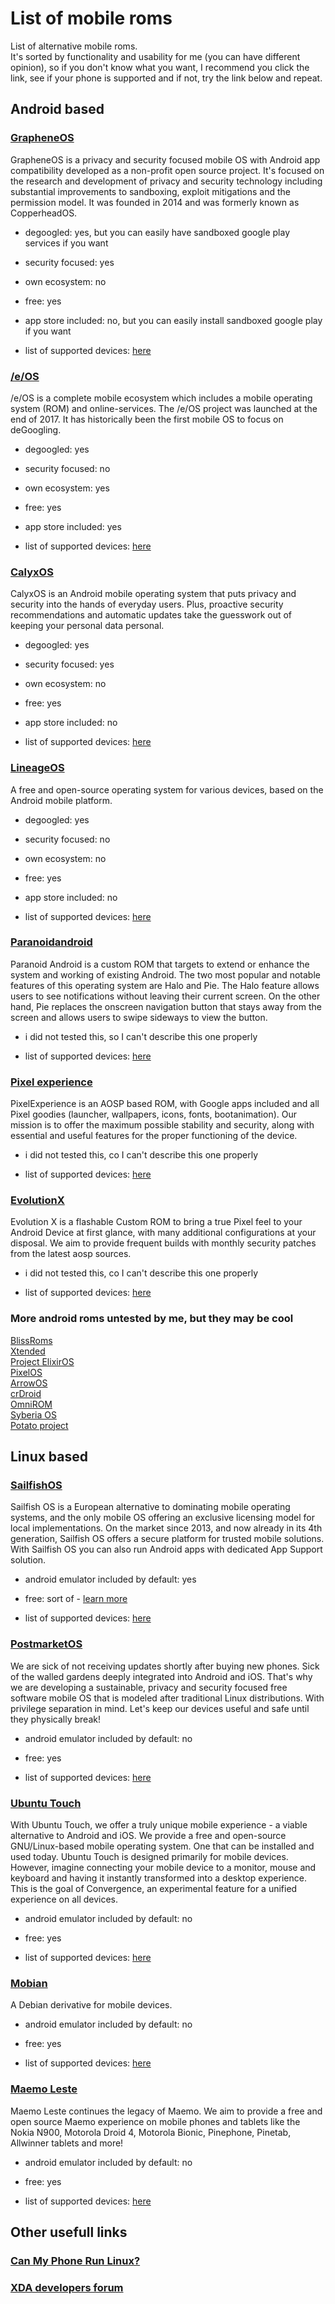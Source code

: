 # List of mobile roms
List of alternative mobile roms.  
It's sorted by functionality and usability for me (you can have different opinion), so if you don't know what you want, I recommend you click the link, see if your phone is supported and if not, try the link below and repeat.

## Android based
### [GrapheneOS](https://grapheneos.org/)  
GrapheneOS is a privacy and security focused mobile OS with Android app compatibility developed as a non-profit open source project. It's focused on the research and development of privacy and security technology including substantial improvements to sandboxing, exploit mitigations and the permission model. It was founded in 2014 and was formerly known as CopperheadOS.
- degoogled: yes, but you can easily have sandboxed google play services if you want
- security focused: yes
- own ecosystem: no
- free: yes
- app store included: no, but you can easily install sandboxed google play if you want

- list of supported devices: [here](https://grapheneos.org/faq#device-support)  

### [/e/OS](https://e.foundation/)  
/e/OS is a complete mobile ecosystem which includes a mobile operating system (ROM) and online-services. The /e/OS project was launched at the end of 2017. It has historically been the first mobile OS to focus on deGoogling.
- degoogled: yes
- security focused: no
- own ecosystem: yes
- free: yes
- app store included: yes

- list of supported devices: [here](https://doc.e.foundation/devices)  

### [CalyxOS](https://calyxos.org/)  
CalyxOS is an Android mobile operating system that puts privacy and security into the hands of everyday users. Plus, proactive security recommendations and automatic updates take the guesswork out of keeping your personal data personal.
- degoogled: yes
- security focused: yes
- own ecosystem: no
- free: yes
- app store included: no

- list of supported devices: [here](https://calyxos.org/install/)  

### [LineageOS](https://lineageos.org/)  
A free and open-source operating system for various devices, based on the Android mobile platform.
- degoogled: yes
- security focused: no
- own ecosystem: no
- free: yes
- app store included: no

- list of supported devices: [here](https://wiki.lineageos.org/devices/)  

### [Paranoidandroid](https://paranoidandroid.co/)  
Paranoid Android is a custom ROM that targets to extend or enhance the system and working of existing Android. The two most popular and notable features of this operating system are Halo and Pie. The Halo feature allows users to see notifications without leaving their current screen. On the other hand, Pie replaces the onscreen navigation button that stays away from the screen and allows users to swipe sideways to view the button.
- i did not tested this, so I can't describe this one properly

- list of supported devices: [here](https://paranoidandroid.co/)  

### [Pixel experience](https://pixelexperience.org/)  
PixelExperience is an AOSP based ROM, with Google apps included and all Pixel goodies (launcher, wallpapers, icons, fonts, bootanimation).
Our mission is to offer the maximum possible stability and security, along with essential and useful features for the proper functioning of the device.
- i did not tested this, co I can't describe this one properly

- list of supported devices: [here](https://get.pixelexperience.org/devices)  

### [EvolutionX](https://evolution-x.org/)  
Evolution X is a flashable Custom ROM to bring a true Pixel feel to your Android Device at first glance, with many additional configurations at your disposal. We aim to provide frequent builds with monthly security patches from the latest aosp sources.
- i did not tested this, co I can't describe this one properly

- list of supported devices: [here](https://evolution-x.org/download)  

### More android roms untested by me, but they may be cool
[BlissRoms](https://blissroms.org/)  
[Xtended](https://project-xtended.org/)  
[Project ElixirOS](https://projectelixiros.com/download)  
[PixelOS](https://pixelos.net/download)  
[ArrowOS](https://www.arrowos.net/download)  
[crDroid](https://crdroid.net/downloads)  
[OmniROM](https://omnirom.org/#devices)  
[Syberia OS](https://syberiaos.com/downloads)  
[Potato project](https://potatoproject.co/)  






## Linux based
### [SailfishOS](https://sailfishos.org/)  
Sailfish OS is a European alternative to dominating mobile operating systems, and the only mobile OS offering an exclusive licensing model for local implementations.
On the market since 2013, and now already in its 4th generation, Sailfish OS offers a secure platform for trusted mobile solutions. With Sailfish OS you can also run Android apps with dedicated App Support solution.
- android emulator included by default: yes
- free: sort of - [learn more](https://shop.jolla.com/)

- list of supported devices: [here](https://docs.sailfishos.org/Support/Supported_Devices/)  

### [PostmarketOS](https://postmarketos.org/)  
We are sick of not receiving updates shortly after buying new phones. Sick of the walled gardens deeply integrated into Android and iOS. That's why we are developing a sustainable, privacy and security focused free software mobile OS that is modeled after traditional Linux distributions. With privilege separation in mind. Let's keep our devices useful and safe until they physically break!
- android emulator included by default: no
- free: yes

- list of supported devices: [here](https://wiki.postmarketos.org/wiki/Devices)  

### [Ubuntu Touch](https://ubuntu-touch.io/)  
With Ubuntu Touch, we offer a truly unique mobile experience - a viable alternative to Android and iOS. We provide a free and open-source GNU/Linux-based mobile operating system. One that can be installed and used today. Ubuntu Touch is designed primarily for mobile devices. However, imagine connecting your mobile device to a monitor, mouse and keyboard and having it instantly transformed into a desktop experience. This is the goal of Convergence, an experimental feature for a unified experience on all devices.
- android emulator included by default: no
- free: yes

- list of supported devices: [here](https://devices.ubuntu-touch.io/)  

### [Mobian](https://mobian.org/)  
A Debian derivative for mobile devices.
- android emulator included by default: no
- free: yes

- list of supported devices: [here](https://wiki.mobian.org/doku.php?id=install)  

### [Maemo Leste](https://maemo-leste.github.io/)
Maemo Leste continues the legacy of Maemo. We aim to provide a free and open source Maemo experience on mobile phones and tablets like the Nokia N900, Motorola Droid 4, Motorola Bionic, Pinephone, Pinetab, Allwinner tablets and more!
- android emulator included by default: no
- free: yes

- list of supported devices: [here](https://maedevu.maemo.org/images/)  

## Other usefull links

### [Can My Phone Run Linux?](https://many.tuxphones.com/)

### [XDA developers forum](https://forum.xda-developers.com/)